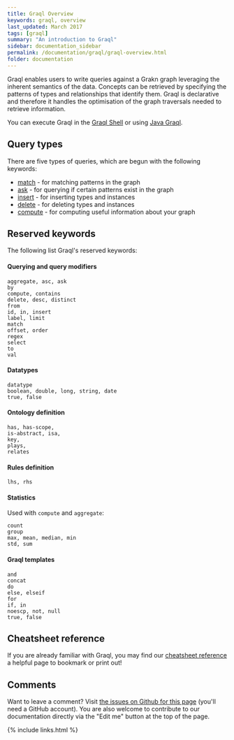 ```yaml
---
title: Graql Overview
keywords: graql, overview
last_updated: March 2017
tags: [graql]
summary: "An introduction to Graql"
sidebar: documentation_sidebar
permalink: /documentation/graql/graql-overview.html
folder: documentation
---
```


Graql enables users to write queries against a Grakn graph leveraging the inherent semantics of the data. Concepts can be retrieved by specifying the patterns of types and relationships that identify them. Graql is declarative and therefore it handles the optimisation of the graph traversals needed to retrieve information.

You can execute Graql in the [Graql Shell](graql-shell.html) or using [Java
Graql](../developing-with-java/java-graql.html).

## Query types

There are five types of queries, which are begun with the following keywords:  
- [match](match-queries.html) - for matching patterns in the graph  
- [ask](ask-queries.html) - for querying if certain patterns exist in the graph  
- [insert](insert-queries.html) - for inserting types and instances  
- [delete](delete-queries.html) - for deleting types and instances    
- [compute](compute-queries.html) - for computing useful information about your graph

## Reserved keywords

The following list Graql's reserved keywords:

#### Querying and query modifiers

```graql
aggregate, asc, ask
by
compute, contains
delete, desc, distinct
from
id, in, insert
label, limit
match
offset, order
regex
select
to
val
```

#### Datatypes

```graql
datatype
boolean, double, long, string, date
true, false
```

#### Ontology definition

```graql
has, has-scope, 
is-abstract, isa, 
key,
plays,
relates
```

#### Rules definition

```graql
lhs, rhs
```

#### Statistics 
Used with `compute` and `aggregate`:

```graql
count
group
max, mean, median, min
std, sum
```

#### Graql templates

```graql-template
and
concat
do
else, elseif
for
if, in
noescp, not, null
true, false
```

## Cheatsheet reference
If you are already familiar with Graql, you may find our [cheatsheet reference](graql-cheatsheet.html) a helpful page to bookmark or print out!

## Comments
Want to leave a comment? Visit <a href="https://github.com/graknlabs/docs/issues/42" target="_blank">the issues on Github for this page</a> (you'll need a GitHub account). You are also welcome to contribute to our documentation directly via the "Edit me" button at the top of the page.


{% include links.html %}


